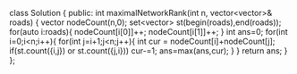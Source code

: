 class Solution {
public:
int maximalNetworkRank(int n, vector<vector<int>>& roads) {
vector<int> nodeCount(n,0);
set<vector<int>> st(begin(roads),end(roads));
for(auto i:roads){
nodeCount[i[0]]++;
nodeCount[i[1]]++;
}
int ans=0;
for(int i=0;i<n;i++){
for(int j=i+1;j<n;j++){
int cur = nodeCount[i]+nodeCount[j];
if(st.count({i,j}) or st.count({j,i})) cur-=1;
ans=max(ans,cur);
}
}
return ans;
}
};